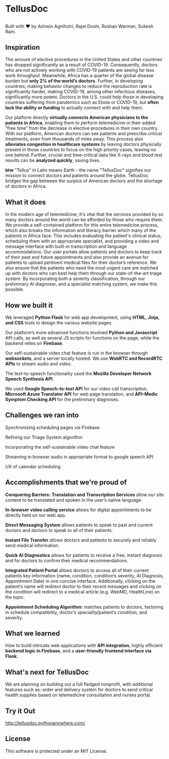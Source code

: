 # TellusDoc
## 
Built with :heart: by Ashwin Agnihotri, Rajat Doshi, Roshan Warman, Sukesh Ram.
## 
## Inspiration
The amount of elective procedures in the United States and other countries has dropped significantly as a result of COVID-19. Consequently, doctors who are not actively working with COVID-19 patients are seeing far less work throughput. Meanwhile, Africa has a quarter of the global disease burden but **only 2% of the world’s doctors**. Further, in developing countries, making behavior changes to reduce the reproduction rate is significantly harder, making COVID-19, among other infectious diseases, significantly more potent. Doctors in the U.S. could help those in developing countries suffering from pandemics such as Ebola or COVID-19, but **often lack the ability or funding** to actually connect with and help them. 

Our platform directly **virtually connects American physicians to the patients in Africa**, enabling them to perform telemedicine in their added “free time” from the decrease in elective procedures in their own country. With our platform, American doctors can see patients and prescribe critical treatments, even from thousands of miles away. This process also **alleviates congestion in healthcare systems** by leaving doctors physically present in those countries to focus on the high priority cases, leaving no one behind. Further, crucial and time-critical data like X-rays and blood test results can be **analyzed quickly**, saving lives. 


**btw** "Tellus" in Latin means Earth - the name "TellusDoc" signifies our mission to connect doctors and patients around the globe. TellusDoc bridges the gap between the surplus of American doctors and the shortage of doctors in Africa.



## What it does
In the modern age of telemedicine, it's vital that the services provided by so many doctors around the world can be afforded by those who require them. We provide a self-contained platform for this entire telemedicine process, which also breaks the information and literacy barrier which many of the patients in Africa face. This includes evaluating the patient's clinical status, scheduling them with an appropriate specialist, and providing a video and message interface with built-in transcription and language accommodations. Our user portals allow patients and doctors to keep track of their past and future appointments and also provide an avenue for patients to upload pertinent medical files for their doctor’s reference. We also ensure that the patients who need the most urgent care are matched up with doctors who can best help them through our state-of-the-art triage system. By incorporating both a severity classification, through our preliminary AI diagnoser, and a specialist matching system, we make this possible.

## How we built it
We leveraged **Python Flask** for web app development, using **HTML, Jinja, and CSS** tools to design the various website pages. 

Our platform’s more advanced functions involved **Python and Javascript** API calls, as well as several JS scripts for functions on the page, while the backend relies on **Firebase**. 

Our self-sustainable video chat feature is run in the browser through **websockets**, and a server locally hosted. We use **WebRTC and RecordRTC APIs** to stream audio and video.  

The text-to-speech functionality used the **Mozilla Developer Network Speech Synthesis API**. 

We used **Google Speech-to-text API** for our video call transcription, **Microsoft Azure Translator API** for web page translation, and **API-Medic Symptom Checking API** for the preliminary diagnoses.
 
## Challenges we ran into
Synchronizing scheduling pages via Firebase

Refining our Triage System algorithm

Incorporating the self-sustainable video chat feature

Streaming in browser audio in appropriate format to google speech API

UX of calendar scheduling

## Accomplishments that we're proud of
**Conquering Barriers:** 
**Translation and Transcription Services** allow our site content to be translated and spoken in the user’s native language.

**In-browser video calling service** allows for digital appointments to be directly held on our web app. 

**Direct Messaging System** allows patients to speak to past and current doctors and doctors to speak to all of their patients. 

**Instant File Transfer** allows doctors and patients to securely and reliably send medical information. 

**Quick AI Diagnostics** allows for patients to receive a free, instant diagnosis and for doctors to confirm their medical recommendations. 

**Integrated Patient Portal** allows doctors to access all of their current patients key information (name, condition, condition’s severity, AI Diagnosis, Appointment Date) in one concise interface. Additionally, clicking on the patient’s name will redirect doctor to their recent messages and clicking on the condition will redirect to a medical article (e.g. WebMD, HealthLine) on the topic. 

**Appointment Scheduling Algorithm:** matches patients to doctors, factoring in schedule compatibility, doctor’s speciality/patient’s condition, and severity. 

## What we learned
How to build intricate web applications with **API integration**, highly efficient **backend logic in Firebase**, and a **user-friendly frontend interface via Flask**.  

## What's next for TellusDoc
We are planning on building out a full fledged nonprofit, with additional features such as: order and delivery system for doctors to send critical health supplies based on telemedicine consultation and nurses portal. 

## Try it Out
http://tellusdoc.pythonanywhere.com/

## License
This software is protected under an MIT License.
